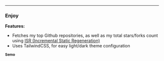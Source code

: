
------------

### **Enjoy**


**Features:**


- Fetches my top Github repositories, as well as my total stars/forks count using [ISR (Incremental Static Regeneration)](https://nextjs.org/docs/basic-features/data-fetching/incremental-static-regeneration)
- Uses TailwindCSS, for easy light/dark theme configuration


<sub>**Semo**</sub>
